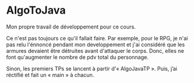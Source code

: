 # AlgoToJava
Mon propre travail de développement pour ce cours.

Ce n'est pas toujours ce qu'il fallait faire. Par exemple, pour le RPG, je n'ai pas relu l'énnoncé pendant mon developpement et j'ai considéré que les armures devaient être détruites avant d'attaquer le corps. Donc, elles ne font qu'augmenter le nombre de pdv total du personnage.

Sinon, les premiers TPs se lancent à partir d'« AlgoJavaTP ». Puis, j’ai réctifié et fait un « main » à chacun.
